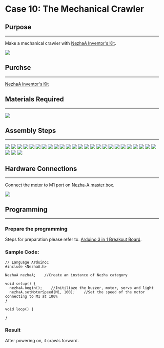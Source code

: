 ﻿# Case 10: The Mechanical Crawler

## Purpose
---
Make a mechanical crawler with [NezhaA Inventor's Kit](https://shop.elecfreaks.com/products/elecfreaks-arduino-36-in-1-nezha-a-inventors-kit?_pos=2&_sid=e1dfa3343&_ss=r).

![](https://wiki-media-ef.oss-cn-hongkong.aliyuncs.com//images/neza-a-case-10-01.png)

## Purchse
---
 [NezhaA Inventor's Kit](https://shop.elecfreaks.com/products/elecfreaks-arduino-36-in-1-nezha-a-inventors-kit?_pos=2&_sid=e1dfa3343&_ss=r)

## Materials Required
---
![](https://wiki-media-ef.oss-cn-hongkong.aliyuncs.com//images/neza-a-case-10-02.png)

## Assembly Steps
---
![](https://wiki-media-ef.oss-cn-hongkong.aliyuncs.com//images/neza-a-step-10-01.png)
![](https://wiki-media-ef.oss-cn-hongkong.aliyuncs.com//images/neza-a-step-10-02.png)
![](https://wiki-media-ef.oss-cn-hongkong.aliyuncs.com//images/neza-a-step-10-03.png)
![](https://wiki-media-ef.oss-cn-hongkong.aliyuncs.com//images/neza-a-step-10-04.png)
![](https://wiki-media-ef.oss-cn-hongkong.aliyuncs.com//images/neza-a-step-10-05.png)
![](https://wiki-media-ef.oss-cn-hongkong.aliyuncs.com//images/neza-a-step-10-06.png)
![](https://wiki-media-ef.oss-cn-hongkong.aliyuncs.com//images/neza-a-step-10-07.png)
![](https://wiki-media-ef.oss-cn-hongkong.aliyuncs.com//images/neza-a-step-10-08.png)
![](https://wiki-media-ef.oss-cn-hongkong.aliyuncs.com//images/neza-a-step-10-09.png)
![](https://wiki-media-ef.oss-cn-hongkong.aliyuncs.com//images/neza-a-step-10-10.png)
![](https://wiki-media-ef.oss-cn-hongkong.aliyuncs.com//images/neza-a-step-10-11.png)
![](https://wiki-media-ef.oss-cn-hongkong.aliyuncs.com//images/neza-a-step-10-12.png)
![](https://wiki-media-ef.oss-cn-hongkong.aliyuncs.com//images/neza-a-step-10-13.png)
![](https://wiki-media-ef.oss-cn-hongkong.aliyuncs.com//images/neza-a-step-10-14.png)
![](https://wiki-media-ef.oss-cn-hongkong.aliyuncs.com//images/neza-a-step-10-15.png)
![](https://wiki-media-ef.oss-cn-hongkong.aliyuncs.com//images/neza-a-step-10-16.png)
![](https://wiki-media-ef.oss-cn-hongkong.aliyuncs.com//images/neza-a-step-10-17.png)
![](https://wiki-media-ef.oss-cn-hongkong.aliyuncs.com//images/neza-a-step-10-18.png)
![](https://wiki-media-ef.oss-cn-hongkong.aliyuncs.com//images/neza-a-step-10-19.png)
![](https://wiki-media-ef.oss-cn-hongkong.aliyuncs.com//images/neza-a-step-10-20.png)
![](https://wiki-media-ef.oss-cn-hongkong.aliyuncs.com//images/neza-a-step-10-21.png)
![](https://wiki-media-ef.oss-cn-hongkong.aliyuncs.com//images/neza-a-step-10-22.png)
![](https://wiki-media-ef.oss-cn-hongkong.aliyuncs.com//images/neza-a-step-10-23.png)
![](https://wiki-media-ef.oss-cn-hongkong.aliyuncs.com//images/neza-a-step-10-24.png)
![](https://wiki-media-ef.oss-cn-hongkong.aliyuncs.com//images/neza-a-step-10-25.png)
![](https://wiki-media-ef.oss-cn-hongkong.aliyuncs.com//images/neza-a-step-10-26.png)
![](https://wiki-media-ef.oss-cn-hongkong.aliyuncs.com//images/neza-a-step-10-27.png)
![](https://wiki-media-ef.oss-cn-hongkong.aliyuncs.com//images/neza-a-step-10-28.png)

## Hardware Connections
---
Connect the [motor](https://www.elecfreaks.com/geekservo-motor-2kg-compatible-with-lego.html) to M1 port on [Nezha-A master box](https://www.elecfreaks.com/arduino-3-in-1-master-control-box.html). 

![](https://wiki-media-ef.oss-cn-hongkong.aliyuncs.com//images/neza-a-case-09-03.png)

## Programming
---
### Prepare the programming

Steps for preparation please refer to: [Arduino 3 in 1 Breakout Board](https://www.elecfreaks.com/learn-en/Arduino-3-in-1-box/Arduino-3-in-1-box.html).

### Sample Code: 

```
// Language ArduinoC
#include <NezhaA.h>

NezhaA nezhaA;    //Create an instance of Nezha category

void setup() {
  nezhaA.begin();    //Initiliaze the buzzer, motor, servo and light
  nezhaA.setMotorSpeed(M1, 100);    //Set the speed of the motor connecting to M1 at 100%
}

void loop() {

}

```
### Result
After powering on, it crawls forward. 
